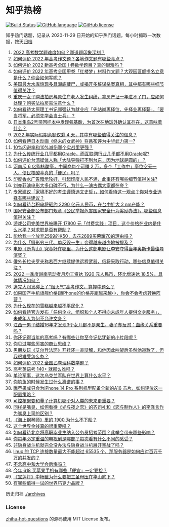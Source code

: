 # 知乎热榜
[![Build Status](https://github.com/ToWeLong/zhihu-hot-questions/workflows/CI/badge.svg)](https://github.com/ToWeLong/zhihu-hot-questions/actions)
[![GitHub language](https://img.shields.io/badge/language-golang-orange.svg)](https://golang.org/)
[![GitHub license](https://img.shields.io/github/license/ToWeLong/zhihu-hot-questions)](https://github.com/ToWeLong/zhihu-hot-questions/blob/main/LICENSE)

知乎热门话题，记录从 2020-11-29 日开始的知乎热门话题。每小时抓取一次数据，按天[归档](./archives)

<!-- BEGIN -->

1. [2022 高考数学题难度如何？哪道题印象深刻？](https://www.zhihu.com/question/536490887)
1. [如何评价 2022 年高考作文题？各地作文题有哪些亮点？](https://www.zhihu.com/question/536451818)
1. [如何评价 2022 新高考全国 Ⅰ 卷数学题目？真的很难吗？](https://www.zhihu.com/question/536499683)
1. [如何评价 2022 年高考全国甲卷「红楼梦」材料作文题？大观园匾额提名立意是什么？你会如何写呢？](https://www.zhihu.com/question/536452339)
1. [美国最大水库惊现多具湖底藏尸，或揭开多桩谋杀案真相，其中都有哪些细节值得关注？](https://www.zhihu.com/question/536337018)
1. [重庆一女子购法拍房与原住户老人发生纠纷，拿房产证一年进不了门，应如何处理？购买法拍房需注意什么？](https://www.zhihu.com/question/476747565)
1. [如何看待太原理工书记郑强认为就业应「先站岗再择位、先择业再择薪」，「要当将军，必须先学会当士兵」？](https://www.zhihu.com/question/536452829)
1. [日本隼鸟2号带回样本中发现氨基酸，为首次在地球外确认其存在，这意味着什么？](https://www.zhihu.com/question/536312683)
1. [2022 年实际假期余额仅剩 4 天，其中有哪些值得关注的信息？](https://www.zhihu.com/question/536370866)
1. [如何看待日本动画《终末的女武神》将吕布评为中华武力第一?](https://www.zhihu.com/question/466402493)
1. [10%闪避率和10%减伤哪个实战里更强？](https://www.zhihu.com/question/536168349)
1. [为什么传统行业几乎都用Oracle，而互联网行业几乎都不用Oracle呢?](https://www.zhihu.com/question/327831901)
1. [如何评价台湾媒体人称「大陆导弹打不到台东，因为地球是圆的」？](https://www.zhihu.com/question/536465268)
1. [河南斥 6 亿购核酸亭，中间商每个可赚 2 万，多个「工作中」亭位空无一人，便民核酸亭真的「便民」吗？](https://www.zhihu.com/question/536515285)
1. [印度香水广告暗示轮奸，引起印度人民不满，此事还有哪些细节值得关注?](https://www.zhihu.com/question/536357598)
1. [刘亦菲演电影大多口碑不行，为什么一演古偶大家都在夸？](https://www.zhihu.com/question/536320438)
1. [专家建议「家境不好的考生谨慎选文史哲」，如何看待这一观点？你对专业选择有哪些建议？](https://www.zhihu.com/question/536335628)
1. [如何看待台积电将砸约 2290 亿元人民币，在台中扩大 2 nm产能？](https://www.zhihu.com/question/536344343)
1. [国家安全部公布部门规章《公民举报危害国家安全行为奖励办法》，哪些信息值得关注？](https://www.zhihu.com/question/536492351)
1. [游戏公司完美世界被曝开 17800 元「付费实践」项目，这个价格在业内是什么水平？对求职是否有帮助？](https://www.zhihu.com/question/536261902)
1. [能给我一个放弃2599的K50，去花2699买荣耀70的理由吗？](https://www.zhihu.com/question/535432045)
1. [为什么「摄影穷三代、单反毁一生」变得越来越少地被提及？](https://www.zhihu.com/question/536149139)
1. [电影《断背山》究竟好在哪里，为什么这部电影让李安夺得当年奥斯卡最佳导演奖？](https://www.zhihu.com/question/374479541)
1. [俄外长拉夫罗夫称若西方继续提供远程武器，俄将采取行动，哪些信息值得关注？](https://www.zhihu.com/question/536495175)
1. [2022 一季度越南劳动者月均工资达 1920 元人民币，环比增速达 18.5%，具体情况如何？](https://www.zhihu.com/question/536460543)
1. [逛完大润发碰上了“烟火气”高考作文，算押中题么？](https://www.zhihu.com/question/536522580)
1. [如果国产手机旗舰价格跟iPhone的价格差距越来越小，你会不会考虑转换阵营？](https://www.zhihu.com/question/535267372)
1. [为什么现在的雪糕越来越不平民化？](https://www.zhihu.com/question/518689051)
1. [如何看待官方发布「任何企业、组织和个人不得向未成年人提供文身服务」，未成年人为何不允许文身？](https://www.zhihu.com/question/536331712)
1. [江西一男子结婚16年才发现3个女儿都不是亲生，妻子却反怼：血缘关系重要吗？](https://www.zhihu.com/question/536510479)
1. [你还记得当年的高考吗？有哪些让你至今记忆犹新的小片段呢？](https://www.zhihu.com/question/535453560)
1. [你见过哪些厉害的商业思维？](https://www.zhihu.com/question/334316502)
1. [男朋友玩《艾尔登法环》开挂还一直辩解，和他因此吵架后虽然他道歉了，但我很难受怎么办？](https://www.zhihu.com/question/522256458)
1. [如何评价 2022 全国乙卷理科数学题？](https://www.zhihu.com/question/536525357)
1. [高考英语考 140+ 就那么难吗？](https://www.zhihu.com/question/532251676)
1. [单论军事，这次乌克兰军队在世界上算什么水平？](https://www.zhihu.com/question/530653675)
1. [你钓鱼的时候发生过什么离谱的事？](https://www.zhihu.com/question/468943312)
1. [曝苹果或只会为iPhone 14 Pro 系列机型配备全新的A16 芯片，如何评价这一配置策略？](https://www.zhihu.com/question/535214223)
1. [可控核聚变和量子计算机哪个对人类的未来更重要？](https://www.zhihu.com/question/456297357)
1. [同样是嘴臭，如何看待《光与夜之恋》的齐司礼和《恋与制作人》的李泽言作为嘴臭上司的区别？](https://www.zhihu.com/question/468249867)
1. [《海上钢琴师》里的 1900 为什么不下船？](https://www.zhihu.com/question/393196384)
1. [这个世界金钱真的很重要吗？](https://www.zhihu.com/question/536395712)
1. [如何看待北京将高职毕业生纳入公务员招考范围？此举会带来哪些影响？](https://www.zhihu.com/question/536363748)
1. [你每年必定重温的电视剧是哪部？每次看有什么不同的感受？](https://www.zhihu.com/question/512620535)
1. [非隐身战斗机就完全没办法与隐身战斗机展开空战了吗？](https://www.zhihu.com/question/535769899)
1. [linux 的 TCP 连接数量最大不能超过 65535 个，那服务器是如何应对百万千万的并发的？](https://www.zhihu.com/question/535823141)
1. [不念高中和大学会后悔吗？](https://www.zhihu.com/question/535750404)
1. [今年 618 买苹果手机有哪些「便宜」一定要捡？](https://www.zhihu.com/question/536371856)
1. [《宝莲灯》中杨戬为什么要把三圣母压在华山底下？](https://www.zhihu.com/question/417962082)
1. [有哪些值得一试的世界巧克力品牌？](https://www.zhihu.com/question/38152715)

<!-- END -->

历史归档 [./archives](./archives)


### License
[zhihu-hot-questions](https://github.com/towelong/zhihu-hot-questions) 的源码使用 MIT License 发布。